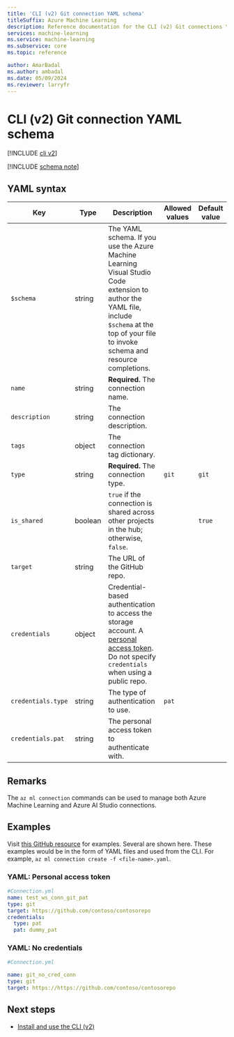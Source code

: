 ```yaml
---
title: 'CLI (v2) Git connection YAML schema'
titleSuffix: Azure Machine Learning
description: Reference documentation for the CLI (v2) Git connections YAML schema.
services: machine-learning
ms.service: machine-learning
ms.subservice: core
ms.topic: reference

author: AmarBadal
ms.author: ambadal
ms.date: 05/09/2024
ms.reviewer: larryfr
---
```


# CLI (v2) Git connection YAML schema

[!INCLUDE [cli v2](includes/machine-learning-cli-v2.md)]

[!INCLUDE [schema note](includes/machine-learning-preview-old-json-schema-note.md)]

## YAML syntax

| Key | Type | Description | Allowed values | Default value |
| --- | ---- | ----------- | -------------- | ------------- |
| `$schema` | string | The YAML schema. If you use the Azure Machine Learning Visual Studio Code extension to author the YAML file, include `$schema` at the top of your file to invoke schema and resource completions. | | |
| `name` | string | **Required.** The connection name. | | |
| `description` | string | The connection description. | | |
| `tags` | object | The connection tag dictionary. | | |
| `type` | string | **Required.** The connection type. | `git` | `git` |
| `is_shared` | boolean | `true` if the connection is shared across other projects in the hub; otherwise, `false`. | | `true` |
| `target` | string | The URL of the GitHub repo. | | |
| `credentials` | object | Credential-based authentication to access the storage account. A [personal access token](https://docs.github.com/authentication/keeping-your-account-and-data-secure/managing-your-personal-access-tokens). Do not specify `credentials` when using a public repo. | | |
| `credentials.type` | string | The type of authentication to use. | `pat` | |
| `credentials.pat` | string | The personal access token to authenticate with. | | |

## Remarks

The `az ml connection` commands can be used to manage both Azure Machine Learning and Azure AI Studio connections.

## Examples

Visit [this GitHub resource]() for examples. Several are shown here. These examples would be in the form of YAML files and used from the CLI. For example, `az ml connection create -f <file-name>.yaml`. 

### YAML: Personal access token

```yml
#Connection.yml
name: test_ws_conn_git_pat
type: git
target: https://github.com/contoso/contosorepo
credentials:
  type: pat
  pat: dummy_pat
```

### YAML: No credentials

```yml
#Connection.yml

name: git_no_cred_conn
type: git
target: https://https://github.com/contoso/contosorepo

```

## Next steps

- [Install and use the CLI (v2)](how-to-configure-cli.md)